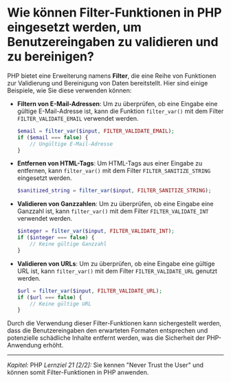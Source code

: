 # Wie können Filter-Funktionen in PHP eingesetzt werden, um Benutzereingaben zu validieren und zu bereinigen?

PHP bietet eine Erweiterung namens **Filter**, die eine Reihe von Funktionen zur Validierung und Bereinigung von Daten bereitstellt. Hier sind einige Beispiele, wie Sie diese verwenden können:

  - **Filtern von E-Mail-Adressen**: Um zu überprüfen, ob eine Eingabe eine gültige E-Mail-Adresse ist, kann die Funktion `filter_var()` mit dem Filter `FILTER_VALIDATE_EMAIL` verwendet werden.
    ```php
    $email = filter_var($input, FILTER_VALIDATE_EMAIL);
    if ($email === false) {
        // Ungültige E-Mail-Adresse
    }
    ```

  - **Entfernen von HTML-Tags**: Um HTML-Tags aus einer Eingabe zu entfernen, kann `filter_var()` mit dem Filter `FILTER_SANITIZE_STRING` eingesetzt werden.
    ```php
    $sanitized_string = filter_var($input, FILTER_SANITIZE_STRING);
    ```

  - **Validieren von Ganzzahlen**: Um zu überprüfen, ob eine Eingabe eine Ganzzahl ist, kann `filter_var()` mit dem Filter `FILTER_VALIDATE_INT` verwendet werden.
    ```php
    $integer = filter_var($input, FILTER_VALIDATE_INT);
    if ($integer === false) {
        // Keine gültige Ganzzahl
    }
    ```

  - **Validieren von URLs**: Um zu überprüfen, ob eine Eingabe eine gültige URL ist, kann `filter_var()` mit dem Filter `FILTER_VALIDATE_URL` genutzt werden.
    ```php
    $url = filter_var($input, FILTER_VALIDATE_URL);
    if ($url === false) {
        // Keine gültige URL
    }
    ```

Durch die Verwendung dieser Filter-Funktionen kann sichergestellt werden, dass die Benutzereingaben den erwarteten Formaten entsprechen und potenzielle schädliche Inhalte entfernt werden, was die Sicherheit der PHP-Anwendung erhöht.

---

_Kapitel:_ PHP
_Lernziel 21 \[2/2\]:_ Sie kennen "Never Trust the User" und können somit Filter-Funktionen in PHP anwenden.
